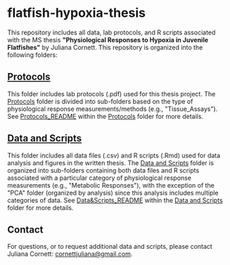 # flatfish-hypoxia-thesis
This repository includes all data, lab protocols, and R scripts associated with the MS thesis **"Physiological Responses to Hypoxia in Juvenile Flatfishes"** by Juliana Cornett. This repository is organized into the following folders:

## [Protocols](Protocols)

This folder includes lab protocols (.pdf) used for this thesis project. The [Protocols](Protocols) folder is divided into sub-folders based on the type of physiological response measurements/methods (e.g., "Tissue_Assays"). See [Protocols_README](Protocols/Protocols_README.md) within the [Protocols](Protocols) folder for more details. 

## [Data and Scripts](Data&Scripts)

This folder includes all data files (.csv) and R scripts (.Rmd) used for data analysis and figures in the written thesis. The [Data and Scripts](Data&Scripts) folder is organized into sub-folders containing both data files and R scripts associated with a particular category of physiological response measurements (e.g., "Metabolic Responses"), with the exception of the "PCA" folder (organized by analysis) since this analysis includes multiple categories of data. See [Data&Scripts_README](Data&Scripts/Data&Scripts_README.md) within the [Data and Scripts](Data&Scripts) folder for more details. 

## Contact

For questions, or to request additional data and scripts, please contact Juliana Cornett: cornettjuliana@gmail.com.
